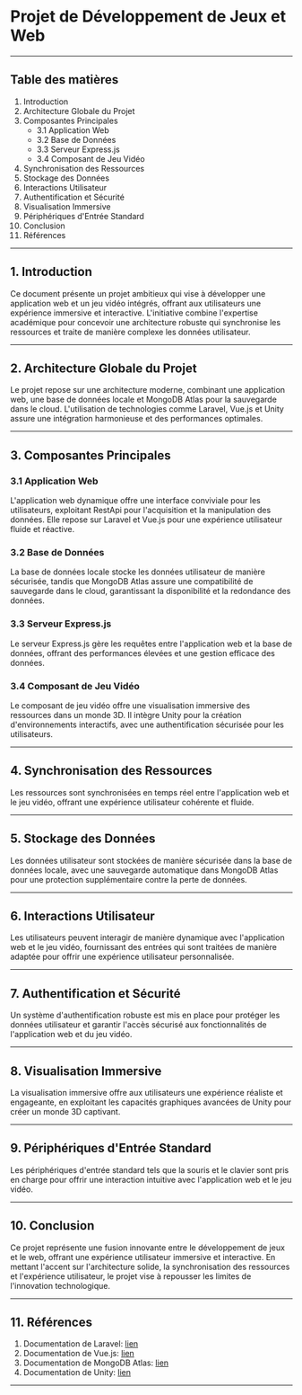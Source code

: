 # Projet de Développement de Jeux et Web

---

## Table des matières

1. Introduction
2. Architecture Globale du Projet
3. Composantes Principales
   - 3.1 Application Web
   - 3.2 Base de Données
   - 3.3 Serveur Express.js
   - 3.4 Composant de Jeu Vidéo
4. Synchronisation des Ressources
5. Stockage des Données
6. Interactions Utilisateur
7. Authentification et Sécurité
8. Visualisation Immersive
9. Périphériques d'Entrée Standard
10. Conclusion
11. Références

---

## 1. Introduction

Ce document présente un projet ambitieux qui vise à développer une application web et un jeu vidéo intégrés, offrant aux utilisateurs une expérience immersive et interactive. L'initiative combine l'expertise académique pour concevoir une architecture robuste qui synchronise les ressources et traite de manière complexe les données utilisateur.

---

## 2. Architecture Globale du Projet

Le projet repose sur une architecture moderne, combinant une application web, une base de données locale et MongoDB Atlas pour la sauvegarde dans le cloud. L'utilisation de technologies comme Laravel, Vue.js et Unity assure une intégration harmonieuse et des performances optimales.

---

## 3. Composantes Principales

### 3.1 Application Web

L'application web dynamique offre une interface conviviale pour les utilisateurs, exploitant RestApi pour l'acquisition et la manipulation des données. Elle repose sur Laravel et Vue.js pour une expérience utilisateur fluide et réactive.

### 3.2 Base de Données

La base de données locale stocke les données utilisateur de manière sécurisée, tandis que MongoDB Atlas assure une compatibilité de sauvegarde dans le cloud, garantissant la disponibilité et la redondance des données.

### 3.3 Serveur Express.js

Le serveur Express.js gère les requêtes entre l'application web et la base de données, offrant des performances élevées et une gestion efficace des données.

### 3.4 Composant de Jeu Vidéo

Le composant de jeu vidéo offre une visualisation immersive des ressources dans un monde 3D. Il intègre Unity pour la création d'environnements interactifs, avec une authentification sécurisée pour les utilisateurs.

---

## 4. Synchronisation des Ressources

Les ressources sont synchronisées en temps réel entre l'application web et le jeu vidéo, offrant une expérience utilisateur cohérente et fluide.

---

## 5. Stockage des Données

Les données utilisateur sont stockées de manière sécurisée dans la base de données locale, avec une sauvegarde automatique dans MongoDB Atlas pour une protection supplémentaire contre la perte de données.

---

## 6. Interactions Utilisateur

Les utilisateurs peuvent interagir de manière dynamique avec l'application web et le jeu vidéo, fournissant des entrées qui sont traitées de manière adaptée pour offrir une expérience utilisateur personnalisée.

---

## 7. Authentification et Sécurité

Un système d'authentification robuste est mis en place pour protéger les données utilisateur et garantir l'accès sécurisé aux fonctionnalités de l'application web et du jeu vidéo.

---

## 8. Visualisation Immersive

La visualisation immersive offre aux utilisateurs une expérience réaliste et engageante, en exploitant les capacités graphiques avancées de Unity pour créer un monde 3D captivant.

---

## 9. Périphériques d'Entrée Standard

Les périphériques d'entrée standard tels que la souris et le clavier sont pris en charge pour offrir une interaction intuitive avec l'application web et le jeu vidéo.

---

## 10. Conclusion

Ce projet représente une fusion innovante entre le développement de jeux et le web, offrant une expérience utilisateur immersive et interactive. En mettant l'accent sur l'architecture solide, la synchronisation des ressources et l'expérience utilisateur, le projet vise à repousser les limites de l'innovation technologique.

---

## 11. Références

1. Documentation de Laravel: [lien](https://laravel.com/docs)
2. Documentation de Vue.js: [lien](https://vuejs.org/v2/guide/)
3. Documentation de MongoDB Atlas: [lien](https://docs.atlas.mongodb.com/)
4. Documentation de Unity: [lien](https://docs.unity3d.com/Manual/index.html)

---
